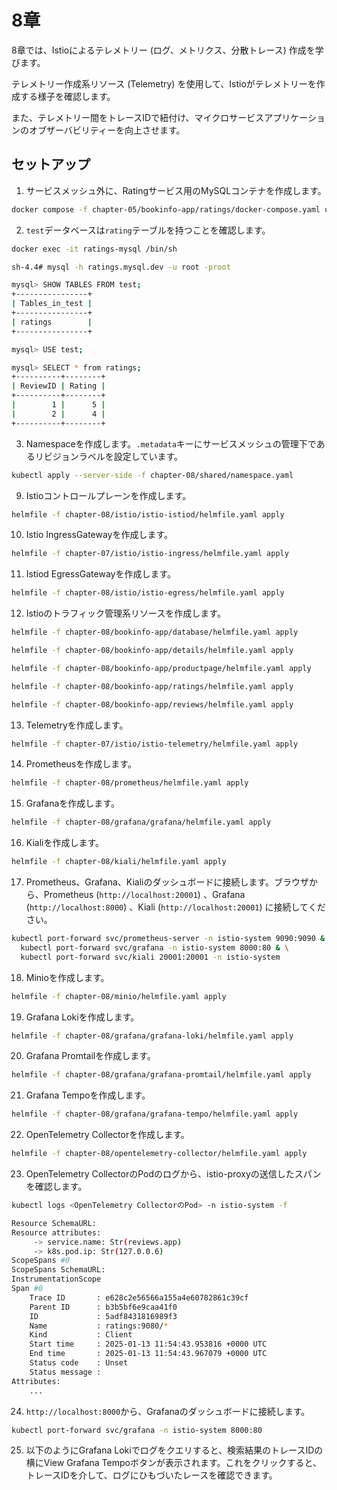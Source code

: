 # 8章

8章では、Istioによるテレメトリー (ログ、メトリクス、分散トレース) 作成を学びます。

テレメトリー作成系リソース (Telemetry) を使用して、Istioがテレメトリーを作成する様子を確認します。

また、テレメトリー間をトレースIDで紐付け、マイクロサービスアプリケーションのオブザーバビリティーを向上させます。

## セットアップ

1. サービスメッシュ外に、Ratingサービス用のMySQLコンテナを作成します。

```bash
docker compose -f chapter-05/bookinfo-app/ratings/docker-compose.yaml up -d
```

2. `test`データベースは`rating`テーブルを持つことを確認します。

```bash
docker exec -it ratings-mysql /bin/sh

sh-4.4# mysql -h ratings.mysql.dev -u root -proot

mysql> SHOW TABLES FROM test;
+----------------+
| Tables_in_test |
+----------------+
| ratings        |
+----------------+

mysql> USE test;

mysql> SELECT * from ratings;
+----------+--------+
| ReviewID | Rating |
+----------+--------+
|        1 |      5 |
|        2 |      4 |
+----------+--------+
```

3. Namespaceを作成します。`.metadata`キーにサービスメッシュの管理下であるリビジョンラベルを設定しています。

```bash
kubectl apply --server-side -f chapter-08/shared/namespace.yaml
```

9. Istioコントロールプレーンを作成します。

```bash
helmfile -f chapter-08/istio/istio-istiod/helmfile.yaml apply
```

10. Istio IngressGatewayを作成します。

```bash
helmfile -f chapter-07/istio/istio-ingress/helmfile.yaml apply
```

11. Istiod EgressGatewayを作成します。

```bash
helmfile -f chapter-08/istio/istio-egress/helmfile.yaml apply
```

12. Istioのトラフィック管理系リソースを作成します。

```bash
helmfile -f chapter-08/bookinfo-app/database/helmfile.yaml apply

helmfile -f chapter-08/bookinfo-app/details/helmfile.yaml apply

helmfile -f chapter-08/bookinfo-app/productpage/helmfile.yaml apply

helmfile -f chapter-08/bookinfo-app/ratings/helmfile.yaml apply

helmfile -f chapter-08/bookinfo-app/reviews/helmfile.yaml apply
```

13. Telemetryを作成します。

```bash
helmfile -f chapter-07/istio/istio-telemetry/helmfile.yaml apply
```

14. Prometheusを作成します。

```bash
helmfile -f chapter-08/prometheus/helmfile.yaml apply
```

15. Grafanaを作成します。

```bash
helmfile -f chapter-08/grafana/grafana/helmfile.yaml apply
```

16. Kialiを作成します。

```bash
helmfile -f chapter-08/kiali/helmfile.yaml apply
```

17. Prometheus、Grafana、Kialiのダッシュボードに接続します。ブラウザから、Prometheus (`http://localhost:20001`) 、Grafana (`http://localhost:8000`) 、Kiali (`http://localhost:20001`) に接続してください。

```bash
kubectl port-forward svc/prometheus-server -n istio-system 9090:9090 & \
  kubectl port-forward svc/grafana -n istio-system 8000:80 & \
  kubectl port-forward svc/kiali 20001:20001 -n istio-system
```

18. Minioを作成します。

```bash
helmfile -f chapter-08/minio/helmfile.yaml apply
```

19. Grafana Lokiを作成します。

```bash
helmfile -f chapter-08/grafana/grafana-loki/helmfile.yaml apply
```

20. Grafana Promtailを作成します。

```bash
helmfile -f chapter-08/grafana/grafana-promtail/helmfile.yaml apply
```

21. Grafana Tempoを作成します。

```bash
helmfile -f chapter-08/grafana/grafana-tempo/helmfile.yaml apply
```

22. OpenTelemetry Collectorを作成します。

```bash
helmfile -f chapter-08/opentelemetry-collector/helmfile.yaml apply
```

23. OpenTelemetry CollectorのPodのログから、istio-proxyの送信したスパンを確認します。

```bash
kubectl logs <OpenTelemetry CollectorのPod> -n istio-system -f

Resource SchemaURL:
Resource attributes:
     -> service.name: Str(reviews.app)
     -> k8s.pod.ip: Str(127.0.0.6)
ScopeSpans #0
ScopeSpans SchemaURL:
InstrumentationScope
Span #0
    Trace ID       : e628c2e56566a155a4e60782861c39cf
    Parent ID      : b3b5bf6e9caa41f0
    ID             : 5adf8431816989f3
    Name           : ratings:9080/*
    Kind           : Client
    Start time     : 2025-01-13 11:54:43.953816 +0000 UTC
    End time       : 2025-01-13 11:54:43.967079 +0000 UTC
    Status code    : Unset
    Status message :
Attributes:
    ...
```

24. `http://localhost:8000`から、Grafanaのダッシュボードに接続します。

```bash
kubectl port-forward svc/grafana -n istio-system 8000:80
```

25. 以下のようにGrafana Lokiでログをクエリすると、検索結果のトレースIDの横にView Grafana Tempoボタンが表示されます。これをクリックすると、トレースIDを介して、ログにひもづいたレースを確認できます。

